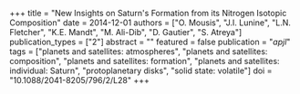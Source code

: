 +++
title = "New Insights on Saturn's Formation from its Nitrogen Isotopic Composition"
date = 2014-12-01
authors = ["O. Mousis", "J.I. Lunine", "L.N. Fletcher", "K.E. Mandt", "M. Ali-Dib", "D. Gautier", "S. Atreya"]
publication_types = ["2"]
abstract = ""
featured = false
publication = "*apjl*"
tags = ["planets and satellites: atmospheres", "planets and satellites: composition", "planets and satellites: formation", "planets and satellites: individual: Saturn", "protoplanetary disks", "solid state: volatile"]
doi = "10.1088/2041-8205/796/2/L28"
+++

